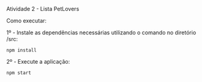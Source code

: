 Atividade 2 - Lista PetLovers

Como executar:

1º - Instale as dependências necessárias utilizando o comando no diretório /src:

```
npm install
```

2º - Execute a aplicação:

```
npm start
```
